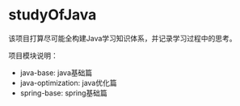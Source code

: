# studyOfJava

该项目打算尽可能全构建Java学习知识体系，并记录学习过程中的思考。

项目模块说明：
- java-base: java基础篇
- java-optimization: java优化篇
- spring-base: spring基础篇